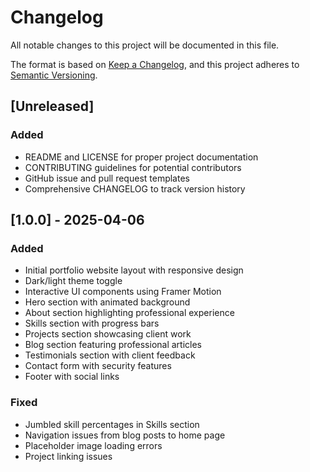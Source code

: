 # Changelog

All notable changes to this project will be documented in this file.

The format is based on [Keep a Changelog](https://keepachangelog.com/en/1.0.0/),
and this project adheres to [Semantic Versioning](https://semver.org/spec/v2.0.0.html).

## [Unreleased]

### Added
- README and LICENSE for proper project documentation
- CONTRIBUTING guidelines for potential contributors
- GitHub issue and pull request templates
- Comprehensive CHANGELOG to track version history

## [1.0.0] - 2025-04-06

### Added
- Initial portfolio website layout with responsive design
- Dark/light theme toggle
- Interactive UI components using Framer Motion
- Hero section with animated background
- About section highlighting professional experience
- Skills section with progress bars
- Projects section showcasing client work
- Blog section featuring professional articles
- Testimonials section with client feedback
- Contact form with security features
- Footer with social links

### Fixed
- Jumbled skill percentages in Skills section
- Navigation issues from blog posts to home page
- Placeholder image loading errors
- Project linking issues
